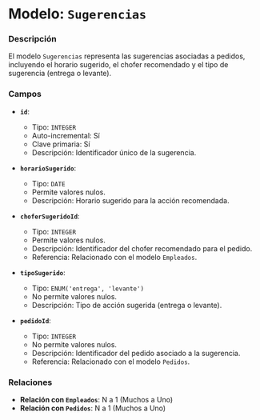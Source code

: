 # Modelo: `Sugerencias`

### Descripción

El modelo `Sugerencias` representa las sugerencias asociadas a pedidos, incluyendo el horario sugerido, el chofer recomendado y el tipo de sugerencia (entrega o levante).

### Campos

-   **`id`**:

    -   Tipo: `INTEGER`
    -   Auto-incremental: Sí
    -   Clave primaria: Sí
    -   Descripción: Identificador único de la sugerencia.

-   **`horarioSugerido`**:

    -   Tipo: `DATE`
    -   Permite valores nulos.
    -   Descripción: Horario sugerido para la acción recomendada.

-   **`choferSugeridoId`**:

    -   Tipo: `INTEGER`
    -   Permite valores nulos.
    -   Descripción: Identificador del chofer recomendado para el pedido.
    -   Referencia: Relacionado con el modelo `Empleados`.

-   **`tipoSugerido`**:

    -   Tipo: `ENUM('entrega', 'levante')`
    -   No permite valores nulos.
    -   Descripción: Tipo de acción sugerida (entrega o levante).

-   **`pedidoId`**:

    -   Tipo: `INTEGER`
    -   No permite valores nulos.
    -   Descripción: Identificador del pedido asociado a la sugerencia.
    -   Referencia: Relacionado con el modelo `Pedidos`.

### Relaciones

-   **Relación con `Empleados`**: N a 1 (Muchos a Uno)
-   **Relación con `Pedidos`**: N a 1 (Muchos a Uno)
